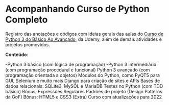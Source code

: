 # Acompanhando Curso de Python Completo

Registro das anotações e códigos com ideias gerais das aulas do [Curso de Python 3 do Básico Ao Avançado](https://www.udemy.com/course/python-3-do-zero-ao-avancado/learn/lecture/15099296#overview), da Udemy, além de demais atividades e projetos promovidos.


**Conteúdo**:

-Python 3 básico (com lógica de programação)
-Python 3 intermediário (com programação procedural e funcional)
Python 3 avançado (com programação orientada a objetos)
Módulos do Python, como PyQT5 para GUI, Selenium e muito mais
Django para criação de sites e APIs
Bases de dados relacionais: SQLite3, MySQL e MariaDB
Testes no Python (com TDD básico)
Bônus: Expressões Regulares
Padrões de projeto (Design Patterns da GoF)
Bônus: HTML5 e CSS3 (Extra)
Curso com atualizações para 2022
